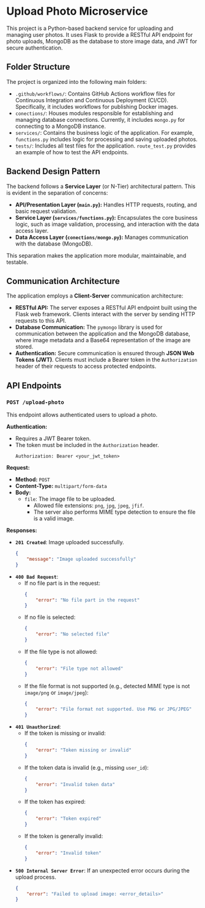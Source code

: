 # Upload Photo Microservice

This project is a Python-based backend service for uploading and managing user photos. It uses Flask to provide a RESTful API endpoint for photo uploads, MongoDB as the database to store image data, and JWT for secure authentication.

## Folder Structure

The project is organized into the following main folders:

-   `.github/workflows/`: Contains GitHub Actions workflow files for Continuous Integration and Continuous Deployment (CI/CD). Specifically, it includes workflows for publishing Docker images.
-   `conections/`: Houses modules responsible for establishing and managing database connections. Currently, it includes `mongo.py` for connecting to a MongoDB instance.
-   `services/`: Contains the business logic of the application. For example, `functions.py` includes logic for processing and saving uploaded photos.
-   `tests/`: Includes all test files for the application. `route_test.py` provides an example of how to test the API endpoints.

## Backend Design Pattern

The backend follows a **Service Layer** (or N-Tier) architectural pattern. This is evident in the separation of concerns:
-   **API/Presentation Layer (`main.py`):** Handles HTTP requests, routing, and basic request validation.
-   **Service Layer (`services/functions.py`):** Encapsulates the core business logic, such as image validation, processing, and interaction with the data access layer.
-   **Data Access Layer (`conections/mongo.py`):** Manages communication with the database (MongoDB).

This separation makes the application more modular, maintainable, and testable.

## Communication Architecture

The application employs a **Client-Server** communication architecture:
-   **RESTful API:** The server exposes a RESTful API endpoint built using the Flask web framework. Clients interact with the server by sending HTTP requests to this API.
-   **Database Communication:** The `pymongo` library is used for communication between the application and the MongoDB database, where image metadata and a Base64 representation of the image are stored.
-   **Authentication:** Secure communication is ensured through **JSON Web Tokens (JWT)**. Clients must include a Bearer token in the `Authorization` header of their requests to access protected endpoints.

## API Endpoints

### `POST /upload-photo`

This endpoint allows authenticated users to upload a photo.

**Authentication:**

-   Requires a JWT Bearer token.
-   The token must be included in the `Authorization` header.
    ```
    Authorization: Bearer <your_jwt_token>
    ```

**Request:**

-   **Method:** `POST`
-   **Content-Type:** `multipart/form-data`
-   **Body:**
    -   `file`: The image file to be uploaded.
        -   Allowed file extensions: `png`, `jpg`, `jpeg`, `jfif`.
        -   The server also performs MIME type detection to ensure the file is a valid image.

**Responses:**

-   **`201 Created`**: Image uploaded successfully.
    ```json
    {
        "message": "Image uploaded successfully"
    }
    ```
-   **`400 Bad Request`**:
    -   If no file part is in the request:
        ```json
        {
            "error": "No file part in the request"
        }
        ```
    -   If no file is selected:
        ```json
        {
            "error": "No selected file"
        }
        ```
    -   If the file type is not allowed:
        ```json
        {
            "error": "File type not allowed"
        }
        ```
    -   If the file format is not supported (e.g., detected MIME type is not `image/png` or `image/jpeg`):
        ```json
        {
            "error": "File format not supported. Use PNG or JPG/JPEG"
        }
        ```
-   **`401 Unauthorized`**:
    -   If the token is missing or invalid:
        ```json
        {
            "error": "Token missing or invalid"
        }
        ```
    -   If the token data is invalid (e.g., missing `user_id`):
        ```json
        {
            "error": "Invalid token data"
        }
        ```
    -   If the token has expired:
        ```json
        {
            "error": "Token expired"
        }
        ```
    -   If the token is generally invalid:
        ```json
        {
            "error": "Invalid token"
        }
        ```
-   **`500 Internal Server Error`**: If an unexpected error occurs during the upload process.
    ```json
    {
        "error": "Failed to upload image: <error_details>"
    }
    ```
